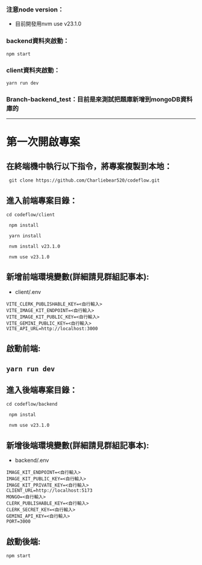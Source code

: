 ### 注意node version：
- 目前開發用nvm use v23.1.0

### backend資料夾啟動：
```npm start```
### client資料夾啟動：
```yarn run dev```
### Branch-backend_test：目前是來測試把題庫新增到mongoDB資料庫的
---
# 第一次開啟專案
## 在終端機中執行以下指令，將專案複製到本地：
``` git clone https://github.com/Charliebear520/codeflow.git```
## 進入前端專案目錄：
``cd codeflow/client``

``` npm install```

``` yarn install```

``` nvm install v23.1.0```

``` nvm use v23.1.0```
## 新增前端環境變數(詳細請見群組記事本):
- client/.env
```
VITE_CLERK_PUBLISHABLE_KEY=<自行輸入>
VITE_IMAGE_KIT_ENDPOINT=<自行輸入>
VITE_IMAGE_KIT_PUBLIC_KEY=<自行輸入>
VITE_GEMINI_PUBLIC_KEY=<自行輸入>
VITE_API_URL=http://localhost:3000
```
## 啟動前端:
```yarn run dev```
---
## 進入後端專案目錄：
```cd codeflow/backend```

``` npm instal```

``` nvm use v23.1.0```
## 新增後端環境變數(詳細請見群組記事本):
- backend/.env
```
IMAGE_KIT_ENDPOINT=<自行輸入>
IMAGE_KIT_PUBLIC_KEY=<自行輸入>
IMAGE_KIT_PRIVATE_KEY=<自行輸入>
CLIENT_URL=http://localhost:5173
MONGO=<自行輸入>
CLERK_PUBLISHABLE_KEY=<自行輸入>
CLERK_SECRET_KEY=<自行輸入>
GEMINI_API_KEY=<自行輸入> 
PORT=3000
```
## 啟動後端:
```npm start```
